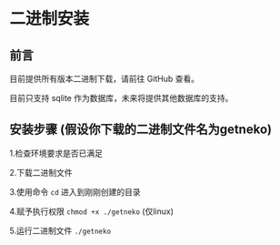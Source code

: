 # 二进制安装  
  
## 前言  

目前提供所有版本二进制下载，请前往 GitHub 查看。

目前只支持 sqlite 作为数据库，未来将提供其他数据库的支持。

## 安装步骤 (假设你下载的二进制文件名为getneko)
1.检查环境要求是否已满足  
  
2.下载二进制文件  
  
3.使用命令 `cd` 进入到刚刚创建的目录  
  
4.赋予执行权限 `chmod +x ./getneko` (仅linux)  
  
5.运行二进制文件 `./getneko`


